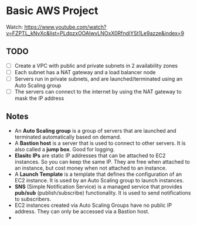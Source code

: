 # Basic AWS Project

Watch: https://www.youtube.com/watch?v=FZPTL_kNvXc&list=PLdpzxOOAlwvLNOxX0RfndiYSt1Le9azze&index=9

## TODO

- [ ] Create a VPC with public and private subnets in 2 availability zones
- [ ] Each subnet has a NAT gateway and a load balancer node
- [ ] Servers run in private subnets, and are launched/terminated using an Auto Scaling group
- [ ] The servers can connect to the internet by using the NAT gateway to mask the IP address

## Notes

- An **Auto Scaling group** is a group of servers that are launched and terminated automatically based on demand.
- A **Bastion host** is a server that is used to connect to other servers. It is also called a **jump box**. Good for logging.
- **Elasitc IPs** are static IP addresses that can be attached to EC2 instances. So you can keep the same IP. They are free when attached to an instance, but cost money when not attached to an instance.
- A **Launch Template** is a template that defines the configuration of an EC2 instance. It is used by an Auto Scaling group to launch instances.
- **SNS** (Simple Notification Service) is a managed service that provides **pub/sub** (publish/subscribe) functionality. It is used to send notifications to subscribers.
- EC2 instances created via Auto Scaling Groups have no public IP address. They can only be accessed via a Bastion host.
- 